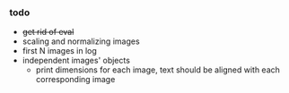 ### todo
- ~~get rid of eval~~
- scaling and normalizing images
- first N images in log
- independent images' objects
  - print dimensions for each image, text should be aligned with each corresponding image

